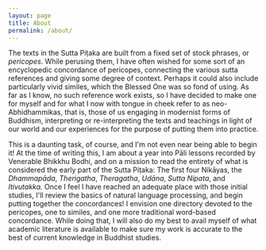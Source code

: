 ```yaml
---
layout: page
title: About
permalink: /about/
---
```


The texts in the Sutta Piṭaka are built from a fixed set of stock phrases, or *pericopes*.  While perusing them, I have often wished for some sort of an encyclopedic concordance of pericopes, connecting the various sutta references and giving some degree of context.  Perhaps it could also include particularly vivid similes, which the Blessed One was so fond of using.  As far as I know, no such reference work exists, so I have decided to make one for myself and for what I now with tongue in cheek refer to as neo-Abhidhammikas, that is, those of us engaging in modernist forms of Buddhism, interpreting or re-interpreting the texts and teachings in light of our world and our experiences for the purpose of putting them into practice.

This is a daunting task, of course, and I'm not even near being able to begin it!  At the time of writing this, I am about a year into Pāli lessons recorded by Venerable Bhikkhu Bodhi, and on a mission to read the entirety of what is considered the early part of the Sutta Piṭaka:  The first four Nikāyas, the *Dhammapāda*, *Therigatha*, *Theragatha*, *Udāna*, *Sutta Nipata*, and *Itivutakka.*  Once I feel I have reached an adequate place with those initial studies, I'll review the basics of natural language processing, and begin putting together the concordances!  I envision one directory devoted to the pericopes, one to similes, and one more traditional word-based concordance.  While doing that, I will also do my best to avail myself of what academic literature is available to make sure my work is accurate to the best of current knowledge in Buddhist studies.